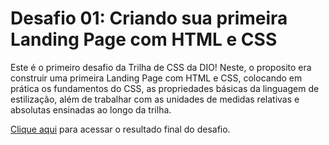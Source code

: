 # Desafio 01: Criando sua primeira Landing Page com HTML e CSS

Este é o primeiro desafio da Trilha de CSS da DIO! Neste, o proposito era construir uma primeira Landing Page com HTML e CSS, colocando em prática os fundamentos do CSS, as propriedades básicas da linguagem de estilização, além de trabalhar com as unidades de medidas relativas e absolutas ensinadas ao longo da trilha.

[Clique aqui](https://fujiiwill.github.io/dio-trilha-css-desafio-01/) para acessar o resultado final do desafio.

